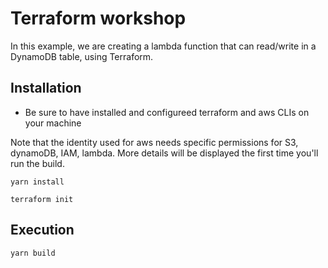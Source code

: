 # Terraform workshop

In this example, we are creating a lambda function that can read/write in a DynamoDB table, using Terraform.

## Installation

- Be sure to have installed and configureed terraform and aws CLIs on your machine

Note that the identity used for aws needs specific permissions for S3, dynamoDB, IAM, lambda. More details will be displayed the first time you'll run the build.

```
yarn install
```

```
terraform init
```

## Execution

```
yarn build
```
